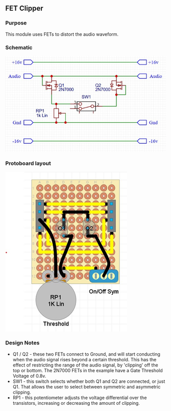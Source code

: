 ## FET Clipper

### Purpose
This module uses FETs to distort the audio waveform.

### Schematic
![alt text](schematic.jpg)

### Protoboard layout
![alt text](protoboard.jpg)

### Design Notes
- Q1 / Q2 - these two FETs connect to Ground, and will start conducting when the audio signal rises beyond a certain threshold. This has the effect of restricting the range of the audio signal, by 'clipping' off the top or bottom. The 2N7000 FETs in the example have a Gate Threshold Voltage of 0.8v.
- SW1 - this switch selects whether both Q1 and Q2 are connected, or just Q1. That allows the user to select between symmetric and asymmetric clipping.
- RP1 - this potentiometer adjusts the voltage differential over the transistors, increasing or decreasing the amount of clipping.